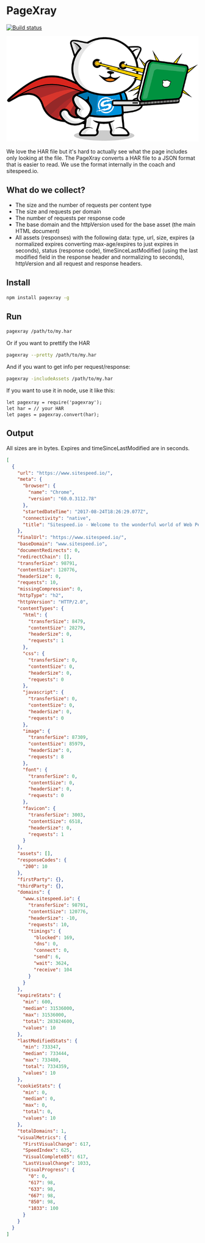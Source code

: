 # PageXray

[![Build status][travis-image]][travis-url]

![Page Xray](img/pagexray.png)

We love the HAR file but it's hard to actually see what the page includes only looking at the file. The PageXray converts a HAR file to a JSON format that is easier to read. We use the format internally in the coach and sitespeed.io.

## What do we collect?

 * The size and the number of requests per content type
 * The size and requests per domain
 * The number of requests per response code
 * The base domain and the httpVersion used for the base asset (the main HTML document)
 * All assets (responses) with the following data: type, url, size, expires (a normalized expires converting max-age/expires to just expires in seconds), status (response code), timeSinceLastModified (using the last modified field in the response header and normalizing to seconds), httpVersion and all request and response headers.

## Install
```bash
npm install pagexray -g
```

## Run
```bash
pagexray /path/to/my.har
```

Or if you want to prettify the HAR
```bash
pagexray --pretty /path/to/my.har
```
And if you want to get info per request/response:
```bash
pagexray -includeAssets /path/to/my.har
```

If you want to use it in node, use it like this:
```node
let pagexray = require('pagexray');
let har = // your HAR
let pages = pagexray.convert(har);
```
## Output
All sizes are in bytes. Expires and timeSinceLastModified are in seconds.

```json
[
  {
    "url": "https://www.sitespeed.io/",
    "meta": {
      "browser": {
        "name": "Chrome",
        "version": "60.0.3112.78"
      },
      "startedDateTime": "2017-08-24T18:26:29.077Z",
      "connectivity": "native",
      "title": "Sitespeed.io - Welcome to the wonderful world of Web Performance run 1"
    },
    "finalUrl": "https://www.sitespeed.io/",
    "baseDomain": "www.sitespeed.io",
    "documentRedirects": 0,
    "redirectChain": [],
    "transferSize": 98791,
    "contentSize": 120776,
    "headerSize": 0,
    "requests": 10,
    "missingCompression": 0,
    "httpType": "h2",
    "httpVersion": "HTTP/2.0",
    "contentTypes": {
      "html": {
        "transferSize": 8479,
        "contentSize": 28279,
        "headerSize": 0,
        "requests": 1
      },
      "css": {
        "transferSize": 0,
        "contentSize": 0,
        "headerSize": 0,
        "requests": 0
      },
      "javascript": {
        "transferSize": 0,
        "contentSize": 0,
        "headerSize": 0,
        "requests": 0
      },
      "image": {
        "transferSize": 87309,
        "contentSize": 85979,
        "headerSize": 0,
        "requests": 8
      },
      "font": {
        "transferSize": 0,
        "contentSize": 0,
        "headerSize": 0,
        "requests": 0
      },
      "favicon": {
        "transferSize": 3003,
        "contentSize": 6518,
        "headerSize": 0,
        "requests": 1
      }
    },
    "assets": [],
    "responseCodes": {
      "200": 10
    },
    "firstParty": {},
    "thirdParty": {},
    "domains": {
      "www.sitespeed.io": {
        "transferSize": 98791,
        "contentSize": 120776,
        "headerSize": -10,
        "requests": 10,
        "timings": {
          "blocked": 169,
          "dns": 0,
          "connect": 0,
          "send": 6,
          "wait": 3624,
          "receive": 104
        }
      }
    },
    "expireStats": {
      "min": 600,
      "median": 31536000,
      "max": 31536000,
      "total": 283824600,
      "values": 10
    },
    "lastModifiedStats": {
      "min": 733347,
      "median": 733444,
      "max": 733480,
      "total": 7334359,
      "values": 10
    },
    "cookieStats": {
      "min": 0,
      "median": 0,
      "max": 0,
      "total": 0,
      "values": 10
    },
    "totalDomains": 1,
    "visualMetrics": {
      "FirstVisualChange": 617,
      "SpeedIndex": 625,
      "VisualComplete85": 617,
      "LastVisualChange": 1033,
      "VisualProgress": {
        "0": 0,
        "617": 98,
        "633": 98,
        "667": 98,
        "850": 98,
        "1033": 100
      }
    }
  }
]

```

[travis-image]: https://img.shields.io/travis/sitespeedio/pagexray.svg?style=flat-square
[travis-url]: https://travis-ci.org/sitespeedio/pagexray
